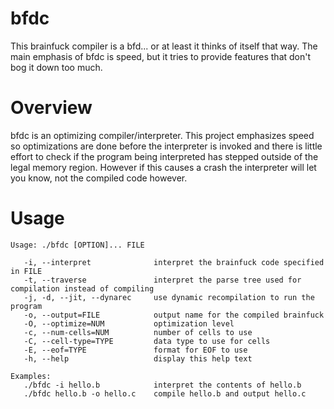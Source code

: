 # bfdc
This brainfuck compiler is a bfd... or at least it thinks of itself that way. The main emphasis of bfdc is speed, but it tries to provide features that don't bog it down too much.

# Overview
bfdc is an optimizing compiler/interpreter. This project emphasizes speed so optimizations are done before the interpreter is invoked and there is little effort to check if the program being interpreted has stepped outside of the legal memory region. However if this causes a crash the interpreter will let you know, not the compiled code however.

# Usage

```Text
Usage: ./bfdc [OPTION]... FILE

   -i, --interpret              interpret the brainfuck code specified in FILE
   -t, --traverse               interpret the parse tree used for compilation instead of compiling
   -j, -d, --jit, --dynarec     use dynamic recompilation to run the program
   -o, --output=FILE            output name for the compiled brainfuck
   -O, --optimize=NUM           optimization level
   -c, --num-cells=NUM          number of cells to use
   -C, --cell-type=TYPE         data type to use for cells
   -E, --eof=TYPE               format for EOF to use
   -h, --help                   display this help text

Examples:
   ./bfdc -i hello.b            interpret the contents of hello.b
   ./bfdc hello.b -o hello.c    compile hello.b and output hello.c
```
